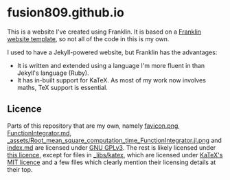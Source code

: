 # fusion809.github.io
This is a website I've created using Franklin. It is based on a [Franklin website template](https://github.com/tlienart/FranklinTemplates.jl), so not all of the code in this is my own.

I used to have a Jekyll-powered website, but Franklin has the advantages:

* It is written and extended using a language I'm more fluent in than Jekyll's language (Ruby).
* It has in-built support for KaTeX. As most of my work now involves maths, TeX support is essential.

## Licence
Parts of this repository that are my own, namely [favicon.png](_assets/favicon.png), [FunctionIntegrator.md](FunctionIntegrator.md), [_assets/Root_mean_square_computation_time_FunctionIntegrator.jl.png]([_assets/Root_mean_square_computation_time_FunctionIntegrator.jl.png) and [index.md](index.md) are licensed under [GNU GPLv3](LICENCE). The rest is likely licensed under [this licence](https://github.com/tlienart/FranklinTemplates.jl/blob/master/LICENSE.md), except for files in [\_libs/katex](_libs/katex/), which are licensed under [KaTeX's MIT licence](https://github.com/KaTeX/KaTeX/blob/master/LICENSE) and a few files which clearly mention their licensing details at their top.
